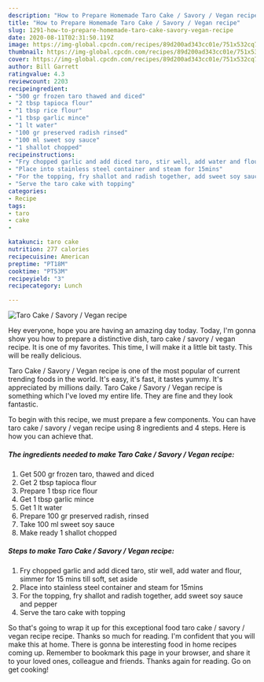 ```yaml
---
description: "How to Prepare Homemade Taro Cake / Savory / Vegan recipe"
title: "How to Prepare Homemade Taro Cake / Savory / Vegan recipe"
slug: 1291-how-to-prepare-homemade-taro-cake-savory-vegan-recipe
date: 2020-08-11T02:31:50.119Z
image: https://img-global.cpcdn.com/recipes/89d200ad343cc01e/751x532cq70/taro-cake-savory-vegan-recipe-recipe-main-photo.jpg
thumbnail: https://img-global.cpcdn.com/recipes/89d200ad343cc01e/751x532cq70/taro-cake-savory-vegan-recipe-recipe-main-photo.jpg
cover: https://img-global.cpcdn.com/recipes/89d200ad343cc01e/751x532cq70/taro-cake-savory-vegan-recipe-recipe-main-photo.jpg
author: Bill Garrett
ratingvalue: 4.3
reviewcount: 2203
recipeingredient:
- "500 gr frozen taro thawed and diced"
- "2 tbsp tapioca flour"
- "1 tbsp rice flour"
- "1 tbsp garlic mince"
- "1 lt water"
- "100 gr preserved radish rinsed"
- "100 ml sweet soy sauce"
- "1 shallot chopped"
recipeinstructions:
- "Fry chopped garlic and add diced taro, stir well, add water and flour, simmer for 15 mins till soft, set aside"
- "Place into stainless steel container and steam for 15mins"
- "For the topping, fry shallot and radish together, add sweet soy sauce and pepper"
- "Serve the taro cake with topping"
categories:
- Recipe
tags:
- taro
- cake
- 

katakunci: taro cake  
nutrition: 277 calories
recipecuisine: American
preptime: "PT18M"
cooktime: "PT53M"
recipeyield: "3"
recipecategory: Lunch

---
```



![Taro Cake / Savory / Vegan recipe](https://img-global.cpcdn.com/recipes/89d200ad343cc01e/751x532cq70/taro-cake-savory-vegan-recipe-recipe-main-photo.jpg)

Hey everyone, hope you are having an amazing day today. Today, I'm gonna show you how to prepare a distinctive dish, taro cake / savory / vegan recipe. It is one of my favorites. This time, I will make it a little bit tasty. This will be really delicious.



Taro Cake / Savory / Vegan recipe is one of the most popular of current trending foods in the world. It's easy, it's fast, it tastes yummy. It's appreciated by millions daily. Taro Cake / Savory / Vegan recipe is something which I've loved my entire life. They are fine and they look fantastic.


To begin with this recipe, we must prepare a few components. You can have taro cake / savory / vegan recipe using 8 ingredients and 4 steps. Here is how you can achieve that.

<!--inarticleads1-->

##### The ingredients needed to make Taro Cake / Savory / Vegan recipe:

1. Get 500 gr frozen taro, thawed and diced
1. Get 2 tbsp tapioca flour
1. Prepare 1 tbsp rice flour
1. Get 1 tbsp garlic mince
1. Get 1 lt water
1. Prepare 100 gr preserved radish, rinsed
1. Take 100 ml sweet soy sauce
1. Make ready 1 shallot chopped




<!--inarticleads2-->

##### Steps to make Taro Cake / Savory / Vegan recipe:

1. Fry chopped garlic and add diced taro, stir well, add water and flour, simmer for 15 mins till soft, set aside
1. Place into stainless steel container and steam for 15mins
1. For the topping, fry shallot and radish together, add sweet soy sauce and pepper
1. Serve the taro cake with topping




So that's going to wrap it up for this exceptional food taro cake / savory / vegan recipe recipe. Thanks so much for reading. I'm confident that you will make this at home. There is gonna be interesting food in home recipes coming up. Remember to bookmark this page in your browser, and share it to your loved ones, colleague and friends. Thanks again for reading. Go on get cooking!
